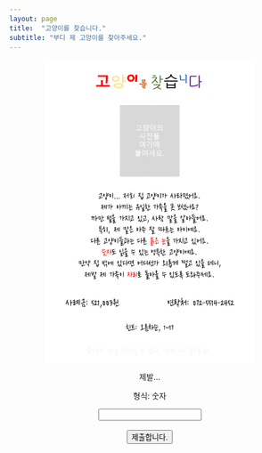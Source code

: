 ```yaml
---
layout: page
title:  "고양이를 찾습니다."
subtitle: "부디 제 고양이를 찾아주세요."
---
```

<style>
.center {
  display: block;
  margin-left: auto;
  margin-right: auto;
}
</style>

<script>
  function jsMove(){
    var baselink = "/answer/ev1003"
    var pc = document.getElementById('passcode').value;
    window.open(baselink.concat(pc));
  }
</script>

<div style="text-align : center;">
<img src = "/images/findingcat.png" class="center" style="width: 75%">
<p> 제발... </p>
<p> 
형식: 숫자 <br>
  <form autocomplete='off' onsubmit = "jsMove();">
      <input id = 'passcode' type='text' required><br><br>
      <input type = 'submit' value = '제출합니다.'>
    </form>
</p>
</div>
